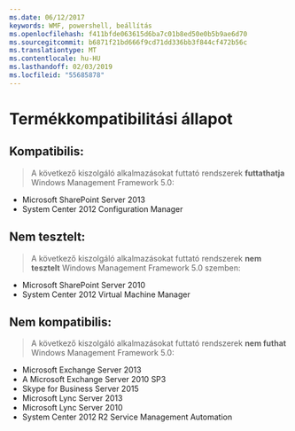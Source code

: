 ```yaml
---
ms.date: 06/12/2017
keywords: WMF, powershell, beállítás
ms.openlocfilehash: f411bfde063615d6ba7c01b8ed50e0b5b9ae6d70
ms.sourcegitcommit: b6871f21bd666f9cd71dd336bb3f844cf472b56c
ms.translationtype: MT
ms.contentlocale: hu-HU
ms.lasthandoff: 02/03/2019
ms.locfileid: "55685878"
---
```

# <a name="product-compatibility-status"></a>Termékkompatibilitási állapot

## <a name="compatible"></a>Kompatibilis:
> A következő kiszolgáló alkalmazásokat futtató rendszerek **futtathatja** Windows Management Framework 5.0:

- Microsoft SharePoint Server 2013
- System Center 2012 Configuration Manager

## <a name="not-tested"></a>Nem tesztelt:
> A következő kiszolgáló alkalmazásokat futtató rendszerek **nem tesztelt** Windows Management Framework 5.0 szemben:

- Microsoft SharePoint Server 2010
- System Center 2012 Virtual Machine Manager

## <a name="incompatible"></a>Nem kompatibilis:
> A következő kiszolgáló alkalmazásokat futtató rendszerek **nem futhat** Windows Management Framework 5.0:

- Microsoft Exchange Server 2013
- A Microsoft Exchange Server 2010 SP3
- Skype for Business Server 2015
- Microsoft Lync Server 2013
- Microsoft Lync Server 2010
- System Center 2012 R2 Service Management Automation
